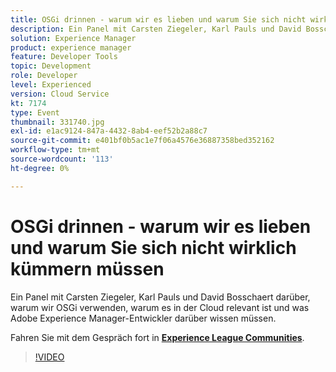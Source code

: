 ```yaml
---
title: OSGi drinnen - warum wir es lieben und warum Sie sich nicht wirklich kümmern müssen
description: Ein Panel mit Carsten Ziegeler, Karl Pauls und David Bosschaert darüber, warum wir OSGi verwenden, warum es in der Cloud relevant ist und was Adobe Experience Manager-Entwickler darüber wissen müssen. Diese Sitzung wurde im Rahmen des Adobe Developers Live Content-Ereignisses bereitgestellt.
solution: Experience Manager
product: experience manager
feature: Developer Tools
topic: Development
role: Developer
level: Experienced
version: Cloud Service
kt: 7174
type: Event
thumbnail: 331740.jpg
exl-id: e1ac9124-847a-4432-8ab4-eef52b2a88c7
source-git-commit: e401bf0b5ac1e7f06a4576e36887358bed352162
workflow-type: tm+mt
source-wordcount: '113'
ht-degree: 0%

---
```


# OSGi drinnen - warum wir es lieben und warum Sie sich nicht wirklich kümmern müssen

Ein Panel mit Carsten Ziegeler, Karl Pauls und David Bosschaert darüber, warum wir OSGi verwenden, warum es in der Cloud relevant ist und was Adobe Experience Manager-Entwickler darüber wissen müssen.

Fahren Sie mit dem Gespräch fort in **[Experience League Communities](https://adobe.ly/36Yd3v6)**.

>[!VIDEO](https://video.tv.adobe.com/v/331740/?quality=12&learn=on&hidetitle=true)
